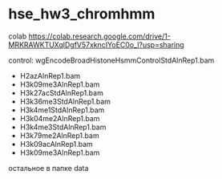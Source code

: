 # hse_hw3_chromhmm

colab https://colab.research.google.com/drive/1-MRKRAWKTUXqlDgfV57xkncIYoEC0o_l?usp=sharing

control: wgEncodeBroadHistoneHsmmControlStdAlnRep1.bam
* H2azAlnRep1.bam
* H3k09me3AlnRep1.bam
* H3k27acStdAlnRep1.bam
* H3k36me3StdAlnRep1.bam
* H3k4me1StdAlnRep1.bam
* H3k04me2AlnRep1.bam
* H3k4me3StdAlnRep1.bam
* H3k79me2AlnRep1.bam
* H3k09acAlnRep1.bam
* H3k09me3AlnRep1.bam

остальное в папке data
